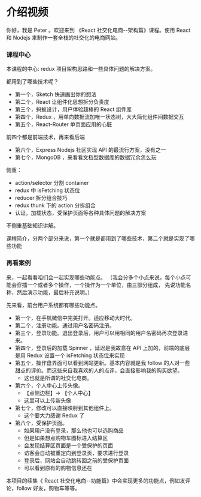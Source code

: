 # 介绍视频

你好，我是 Peter 。欢迎来到 《React 社交化电商--架构篇》课程。使用 React 和 Nodejs 来制作一套全栈的社交化的电商网站。

### 课程中心

本课程的中心: redux 项目架构思路和一些具体问题的解决方案。

都用到了哪些技术呢？

- 第一个，Sketch 快速画出你的想法
- 第二个，React 让组件化思想拆分负责度
- 第三个，蚂蚁设计，用户体验超棒的 React 组件库
- 第四个，Redux ，用单向数据流加唯一状态树，大大简化组件间数据交互
- 第五个，React-Router 单页面应用的心脏

前四个都是前端技术，再来看后端

- 第六个，Express Nodejs 社区实现 API 的最流行方案，没有之一
- 第七个，MongoDB ，来看看文档型数据库的数据冗余怎么玩


侧重：

- action/selector 分割 container
- redux 中 isFetching 状态位
- reducer 拆分组合技巧
- redux thunk 下的 action 分拆组合
- 认证，加载状态，受保护页面等各种具体问题的解决方案

不侧重基础知识讲解。

课程简介，分两个部分来说，第一个就是都用到了哪些技术，第二个就是实现了哪些功能

### 再看案例

来，一起看看咱们会一起实现哪些功能点。
（我会分多个小点来说，每个小点可能会穿插一个或者多个操作，一个操作为一个单位，由三部分组成，
 先说功能名称，然后演示功能，最后补充说明。）

先来看，前台用户系统都有哪些功能点。

- 第一个，在手机微信中完美打开。适应移动大时代。
- 第二个，注册功能。通过用户名密码注册。
- 第三个，登录功能。退出登录后，用户可以用相同的用户名密码再次登录进来。
- 第四个，登录后的加载 Spinner ，延迟是我故意在 API 上加的，前端的底层是用 Redux 设置一个 isFetching 状态位来实现
- 第五个，操作盘界面可以看到网站更新。基本内容就是我 follow 的人对一些甜点的评价。而这些来自我喜欢的人的点评，会直接影响我的购买欲望。
  - 这也就是所谓的社交化电商。
- 第六个，个人中心上传头像。
  - 【点侧边栏】-> 【个人中心】
  - 这里可以上传新头像
- 第七个，修改可以直接映射到其他组件上。
  - 这个要大力感谢 Redux 了
- 第八个，受保护页面。
  - 如果用户没有登录，那么他也可以选购商品
  - 但是如果想点购物车图标进入结算区
  - 会发现结算区页面是一个受保护的页面
  - 访客会自动被重定向到登录页，要求进行登录
  - 登录后，网站会自动跳转回之前的受保护页面
  - 可以看到原有的购物信息还在


本项目的续集《 React 社交化电商--功能篇》中会实现更多的功能点，例如发评论，follow 好友，购物车等等。
